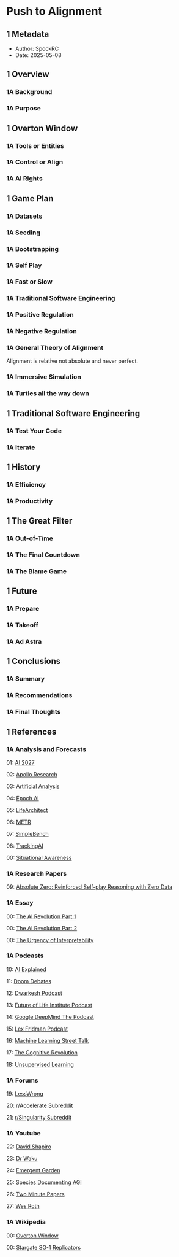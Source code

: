 # Push to Alignment

## 1 Metadata

* Author: SpockRC
* Date: 2025-05-08

## 1 Overview

### 1A Background

### 1A Purpose

## 1 Overton Window

### 1A Tools or Entities

### 1A Control or Align

### 1A AI Rights

## 1 Game Plan

### 1A Datasets

### 1A Seeding

### 1A Bootstrapping

### 1A Self Play

### 1A Fast or Slow

### 1A Traditional Software Engineering

### 1A Positive Regulation

### 1A Negative Regulation

### 1A General Theory of Alignment

Alignment is relative not absolute and never perfect.

### 1A Immersive Simulation

### 1A Turtles all the way down

## 1 Traditional Software Engineering

### 1A Test Your Code

### 1A Iterate

## 1 History

### 1A Efficiency

### 1A Productivity

## 1 The Great Filter

### 1A Out-of-Time

### 1A The Final Countdown

### 1A The Blame Game

## 1 Future

### 1A Prepare

### 1A Takeoff

### 1A Ad Astra

## 1 Conclusions

### 1A Summary

### 1A Recommendations

### 1A Final Thoughts

## 1 References

### 1A Analysis and Forecasts

01: [AI 2027](https://ai-2027.com/)

02: [Apollo Research](https://www.apolloresearch.ai/)

03: [Artificial Analysis](https://artificialanalysis.ai/)

04: [Epoch AI](https://epoch.ai/)

05: [LifeArchitect](https://lifearchitect.ai/)

06: [METR](https://metr.org/)

07: [SimpleBench](https://simple-bench.com/)

08: [TrackingAI](https://trackingai.org/IQ)

00: [Situational Awareness](https://situational-awareness.ai/)

### 1A Research Papers

09: [Absolute Zero: Reinforced Self-play Reasoning with Zero Data](https://arxiv.org/pdf/2505.03335)

### 1A Essay

00: [The AI Revolution Part 1](https://waitbutwhy.com/2015/01/artificial-intelligence-revolution-1.html)

00: [The AI Revolution Part 2](https://waitbutwhy.com/2015/01/artificial-intelligence-revolution-2.html)

00: [The Urgency of Interpretability](https://www.darioamodei.com/post/the-urgency-of-interpretability/)

### 1A Podcasts

10: [AI Explained](https://podcasts.apple.com/us/podcast/ai-explained/id1696141521)

11: [Doom Debates](https://podcasts.apple.com/us/podcast/doom-debates/id1751366208)

12: [Dwarkesh Podcast](https://podcasts.apple.com/us/podcast/dwarkesh-podcast/id1516093381)

13: [Future of Life Institute Podcast](https://podcasts.apple.com/us/podcast/future-of-life-institute-podcast/id1170991978)

14: [Google DeepMind The Podcast](https://podcasts.apple.com/us/podcast/google-deepmind-the-podcast/id1476316441)

15: [Lex Fridman Podcast](https://podcasts.apple.com/us/podcast/lex-fridman-podcast/id1434243584)

16: [Machine Learning Street Talk](https://podcasts.apple.com/us/podcast/machine-learning-street-talk-mlst/id1510472996)

17: [The Cognitive Revolution](https://podcasts.apple.com/us/podcast/the-cognitive-revolution-ai-builders-researchers-and/id1669813431)

18: [Unsupervised Learning](https://podcasts.apple.com/us/podcast/unsupervised-learning/id1672188924)

### 1A Forums

19: [LessWrong](https://www.lesswrong.com/)

20: [r/Accelerate Subreddit](https://www.reddit.com/r/accelerate/)

21: [r/Singularity Subreddit](https://www.reddit.com/r/singularity/)

### 1A Youtube

22: [David Shapiro](https://www.youtube.com/@DaveShap/)

23: [Dr Waku](https://www.youtube.com/@DrWaku/)

24: [Emergent Garden](https://www.youtube.com/@EmergentGarden/)

25: [Species Documenting AGI](https://www.youtube.com/@AISpecies/)

26: [Two Minute Papers](https://www.youtube.com/@TwoMinutePapers/)

27: [Wes Roth](https://www.youtube.com/@WesRoth/)

### 1A Wikipedia

00: [Overton Window](https://en.wikipedia.org/wiki/Overton_window)

00: [Stargate SG-1 Replicators](https://en.wikipedia.org/wiki/List_of_Stargate_SG-1_characters#Replicators)
